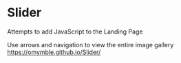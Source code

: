 # Slider
Attempts to add JavaScript to the Landing Page

Use arrows and navigation to view the entire image gallery
<br>
https://omymble.github.io/Slider/
